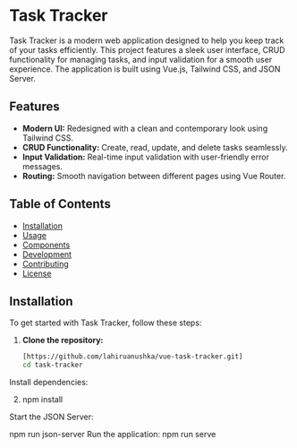 # Task Tracker

Task Tracker is a modern web application designed to help you keep track of your tasks efficiently. This project features a sleek user interface, CRUD functionality for managing tasks, and input validation for a smooth user experience. The application is built using Vue.js, Tailwind CSS, and JSON Server.

## Features

- **Modern UI:** Redesigned with a clean and contemporary look using Tailwind CSS.
- **CRUD Functionality:** Create, read, update, and delete tasks seamlessly.
- **Input Validation:** Real-time input validation with user-friendly error messages.
- **Routing:** Smooth navigation between different pages using Vue Router.

## Table of Contents

- [Installation](#installation)
- [Usage](#usage)
- [Components](#components)
- [Development](#development)
- [Contributing](#contributing)
- [License](#license)

## Installation

To get started with Task Tracker, follow these steps:

1. **Clone the repository:**
   ```bash
   [https://github.com/lahiruanushka/vue-task-tracker.git]
   cd task-tracker
Install dependencies:

2. npm install

Start the JSON Server:

npm run json-server
Run the application:
npm run serve
